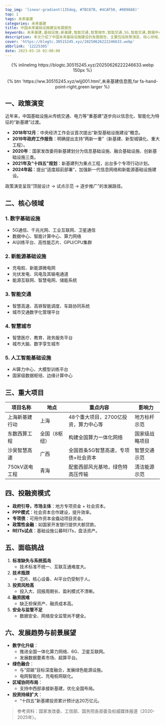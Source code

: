 ```yaml
---
top_img: 'linear-gradient(135deg, #7BC87B, #4CAF50, #009688)'
top: 1
tags: 未来基建
categories: 未来基建
title: 中国未来基础设施建设发展报告
keywords: 未来基建,基础设施,新基建,智能交通,智慧城市,智能交通,5G,智能交通,数据中心,绿色能源,
description: 本文介绍了中国未来基础设施建设的发展报告，主要包括政策演变、核心领域、重大项目和投融资模式等内容。
cover: 'https://blogtc.30515245.xyz/20250626222246633.webp'
abbrlink: '12225305'
date: 2023-03-16 02:00:00
---
```


<div style="text-align: center;">
{% inlineImg https://blogtc.30515245.xyz/20250626222246633.webp 150px %}
</div>

<br>

<div style="text-align: center;">
{% btn 'https://ww.30515245.xyz/wljj001.html',未来基建信息图,far fa-hand-point-right,green larger %}
</div>

## 一、政策演变

近年来，中国基础设施从传统交通、电力等“重基建”逐步向以信息化、智能化为特征的“新基建”过渡。

- **2018年12月**：中央经济工作会议首次提出“新型基础设施建设”概念。
- **2019年政府工作报告**：明确提出支持“两新一重”（新基建、新型城镇化、重大工程）。
- **2020年**：国家发改委将新基建划分为信息基础设施、融合基础设施、创新基础设施三类。
- **2021年及“十四五”规划**：新基建列为重点工程，出台多个专项行动计划。
- **2024年起**：提出“适度超前部署”，加强新一代信息网络和新能源基础设施建设。

政策演变呈现“顶层设计 → 试点示范 → 逐步推广”的发展路径。

## 二、核心领域

### 1. 数字基础设施
- 5G通信、千兆光网、工业互联网、卫星通信
- 数据中心、智能计算中心、算力网络
- AI训练平台、高性能芯片、GPU/CPU集群

### 2. 新能源基础设施
- 充电桩、新能源微电网
- 光伏发电、风电及其输电通道
- 能源互联网、智慧电网、储能系统

### 3. 智能交通
- 智慧高速、高铁智能调度、车路协同系统
- 城市交通数字化管理平台

### 4. 智慧城市
- 智慧医疗、教育、政务服务平台
- 城市大脑、数字孪生城市

### 5. 人工智能基础设施
- AI算力中心、大模型训练平台
- 国家级数据枢纽、边缘计算中心

## 三、重大项目

| 项目名称        | 地点        | 重点内容                               | 影响力         |
|-----------------|-------------|----------------------------------------|----------------|
| 上海新基建行动  | 上海        | 48个重大项目，2700亿投资，算力中心等   | 地方标杆示范   |
| 东数西算工程    | 全国（8枢纽）| 构建全国算力一体化网络                   | 国家级战略项目 |
| 沙吴智慧高速    | 广西        | 全国首条5G智慧高速，专项债+社会资本     | 智慧交通示范   |
| 750kV送电工程   | 青海        | 配套西部风光基地，绿色特高压传输         | 清洁能源示范   |

## 四、投融资模式

- **政府引导，市场主体**：地方专项资金 + 社会资本。
- **PPP模式**：社会资本合作建设，提升效率。
- **专项债**：可用作资本金撬动项目资金。
- **政策性金融**：如国家开发银行提供大额贷款。
- **REITs试点**：基础设施公募REITs，盘活资产。

## 五、面临挑战

1. **标准缺失与系统孤岛**
   - 技术标准不统一、互联互通难度大。
2. **技术瓶颈**
   - 芯片、核心设备、AI平台仍受制于人。
3. **投资风险高**
   - 投入大、回报周期长、盈利模式不清晰。
4. **融资困难**
   - 缺乏担保资产、融资成本高。
5. **安全与监管不足**
   - 数据安全、网络安全监管尚不健全。

## 六、发展趋势与前景展望

- **数字化升级**：
  - 推进全国一体化算力网络、6G、卫星互联网。
  - 发展数据要素市场、超算平台。
- **绿色融合**：
  - 与“双碳”目标深度融合，发展绿色能源设施。
  - 电网智能化、充电桩网联化。
- **区域协同布局**：
  - 支持中西部承接新基建，优化全国布局。
- **投资持续扩大**：
  - “十四五”新基建投资累计预计达20万亿元。

> 参考资料：国家发改委、工信部、国务院各部委及权威媒体报道（2020-2025年）。
